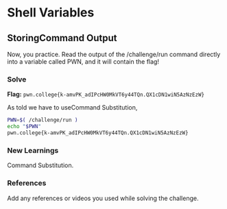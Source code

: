 # Shell Variables

## StoringCommand Output
Now, you practice. Read the output of the /challenge/run command directly into a variable called PWN, and it will contain the flag!

### Solve
**Flag:** `pwn.college{k-amvPK_adIPcHW0MkVT6y44TQn.QX1cDN1wiN5AzNzEzW}`

As told we have to useCommand Substitution,

```bash
PWN=$( /challenge/run )
echo "$PWN"
pwn.college{k-amvPK_adIPcHW0MkVT6y44TQn.QX1cDN1wiN5AzNzEzW}
```

### New Learnings
Command Substitution.

### References 
Add any references or videos you used while solving the challenge.
